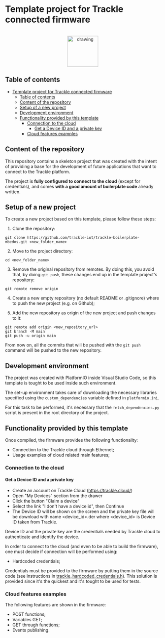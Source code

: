 # Template project for Trackle connected firmware
<p  align="center">
<br><img  src="https://www.trackle.io/wp-content/uploads/2022/06/iot-platform-trackle.png"  alt="drawing"  width="100"/></p>
 
## Table of contents

- [Template project for Trackle connected firmware](#template-project-for-trackle-connected-firmware)
  - [Table of contents](#table-of-contents)
  - [Content of the repository](#content-of-the-repository)
  - [Setup of a new project](#setup-of-a-new-project)
  - [Development environment](#development-environment)
  - [Functionality provided by this template](#functionality-provided-by-this-template)
    - [Connection to the cloud](#connection-to-the-cloud)
      - [Get a Device ID and a private key](#get-a-device-id-and-a-private-key)
    - [Cloud features examples](#cloud-features-examples)

## Content of the repository

This repository contains a skeleton project that was created with the intent of providing a base for the development of future applications that want to connect to the Trackle platform.

The project is **fully configured to connect to the cloud** (except for credentials), and comes **with a good amount of boilerplate code** already written.


## Setup of a new project

To create a new project based on this template, please follow these steps:

1. Clone the repository:
```
git clone https://github.com/trackle-iot/trackle-boilerplate-mbedos.git <new_folder_name>
```

2. Move to the project directory:
```
cd <new_folder_name>
```

3. Remove the original repository from remotes. By doing this, you avoid that, by doing `git push`, these changes end up in the template project's repository:

```
git remote remove origin
```

4. Create a new empty repository (no default README or .gitignore) where to push the new project (e.g. on Github);

5. Add the new repository as origin of the new project and push changes to it:

```
git remote add origin <new_repository_url>
git branch -M main
git push -u origin main
```

From now on, all the commits that will be pushed with the `git push` command will be pushed to the new repository.

## Development environment

The project was created with PlatformIO inside Visual Studio Code, so this template is tought to be used inside such environment.

The set-up environment takes care of downloading the necessary libraries specified using the `custom_dependencies` variable defined in `platformio.ini`.

For this task to be performed, it's necessary that the `fetch_dependencies.py` script is present in the root directory of the project.
  

## Functionality provided by this template

Once compiled, the firmware provides the following functionality:
* Connection to the Trackle cloud through Ethernet;
* Usage examples of cloud related main features;

### Connection to the cloud  

#### Get a Device ID and a private key

* Create an account on Trackle Cloud (https://trackle.cloud/)
* Open "My Devices" section from the drawer
* Click the button "Claim a device"
* Select the link "I don't have a device id", then Continue
* The Device ID will be shown on the screen and the private key file will be download with name <device_id>.der where <device_id> is Device ID taken from Trackle.

Device ID and the private key are the credentials needed by Trackle cloud to authenticate and identify the device.

In order to connect to the cloud (and even to be able to build the firmware), one must decide if connection will be performed using:

* Hardcoded credentials;
  
Credentials must be provided to the firmware by putting them in the source code (see instructions in [trackle_hardcoded_credentials.h](include/trackle_hardcoded_credentials.h)). This solution is provided since it's the quickest and it's tought to be used for tests.

### Cloud features examples

The following features are shown in the firmware:

* POST functions;
* Variables GET;
* GET through functions;
* Events publishing.